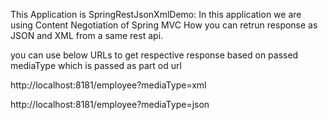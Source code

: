 This Application is SpringRestJsonXmlDemo:
In this application we are using Content Negotiation of Spring MVC
How you can retrun response as JSON and XML from a same rest api.

you can use below URLs to get respective response based on passed mediaType which is passed as part od url

http://localhost:8181/employee?mediaType=xml

http://localhost:8181/employee?mediaType=json